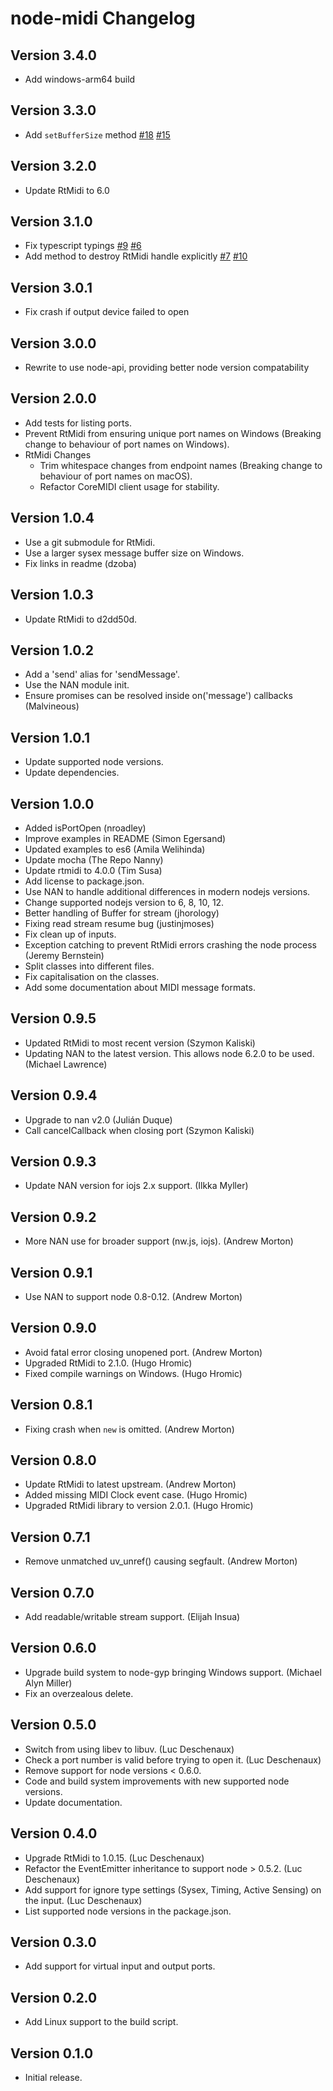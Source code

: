 # node-midi Changelog

## Version 3.4.0

- Add windows-arm64 build

## Version 3.3.0

- Add `setBufferSize` method [#18](https://github.com/Julusian/node-midi/pull/18) [#15](https://github.com/Julusian/node-midi/issues/15)

## Version 3.2.0

- Update RtMidi to 6.0

## Version 3.1.0

- Fix typescript typings [#9](https://github.com/Julusian/node-midi/pull/9) [#6](https://github.com/Julusian/node-midi/pull/6)
- Add method to destroy RtMidi handle explicitly [#7](https://github.com/Julusian/node-midi/issues/7) [#10](https://github.com/Julusian/node-midi/pull/10)

## Version 3.0.1

- Fix crash if output device failed to open

## Version 3.0.0

- Rewrite to use node-api, providing better node version compatability

## Version 2.0.0

- Add tests for listing ports.
- Prevent RtMidi from ensuring unique port names on Windows (Breaking change to behaviour of port names on Windows).
- RtMidi Changes
  - Trim whitespace changes from endpoint names (Breaking change to behaviour of port names on macOS).
  - Refactor CoreMIDI client usage for stability.

## Version 1.0.4

- Use a git submodule for RtMidi.
- Use a larger sysex message buffer size on Windows.
- Fix links in readme (dzoba)

## Version 1.0.3

- Update RtMidi to d2dd50d.

## Version 1.0.2

- Add a 'send' alias for 'sendMessage'.
- Use the NAN module init.
- Ensure promises can be resolved inside on('message') callbacks (Malvineous)

## Version 1.0.1

- Update supported node versions.
- Update dependencies.

## Version 1.0.0

- Added isPortOpen (nroadley)
- Improve examples in README (Simon Egersand)
- Updated examples to es6 (Amila Welihinda)
- Update mocha (The Repo Nanny)
- Update rtmidi to 4.0.0 (Tim Susa)
- Add license to package.json.
- Use NAN to handle additional differences in modern nodejs versions.
- Change supported nodejs version to 6, 8, 10, 12.
- Better handling of Buffer for stream (jhorology)
- Fixing read stream resume bug (justinjmoses)
- Fix clean up of inputs.
- Exception catching to prevent RtMidi errors crashing the node process (Jeremy Bernstein)
- Split classes into different files.
- Fix capitalisation on the classes.
- Add some documentation about MIDI message formats.

## Version 0.9.5

- Updated RtMidi to most recent version (Szymon Kaliski)
- Updating NAN to the latest version. This allows node 6.2.0 to be used. (Michael Lawrence)

## Version 0.9.4

- Upgrade to nan v2.0 (Julián Duque)
- Call cancelCallback when closing port (Szymon Kaliski)

## Version 0.9.3

- Update NAN version for iojs 2.x support. (Ilkka Myller)

## Version 0.9.2

- More NAN use for broader support (nw.js, iojs). (Andrew Morton)

## Version 0.9.1

- Use NAN to support node 0.8-0.12. (Andrew Morton)

## Version 0.9.0

- Avoid fatal error closing unopened port. (Andrew Morton)
- Upgraded RtMidi to 2.1.0. (Hugo Hromic)
- Fixed compile warnings on Windows. (Hugo Hromic)

## Version 0.8.1

- Fixing crash when `new` is omitted. (Andrew Morton)

## Version 0.8.0

- Update RtMidi to latest upstream. (Andrew Morton)
- Added missing MIDI Clock event case. (Hugo Hromic)
- Upgraded RtMidi library to version 2.0.1. (Hugo Hromic)

## Version 0.7.1

- Remove unmatched uv_unref() causing segfault. (Andrew Morton)

## Version 0.7.0

- Add readable/writable stream support. (Elijah Insua)

## Version 0.6.0

- Upgrade build system to node-gyp bringing Windows support. (Michael Alyn Miller)
- Fix an overzealous delete.

## Version 0.5.0

- Switch from using libev to libuv. (Luc Deschenaux)
- Check a port number is valid before trying to open it. (Luc Deschenaux)
- Remove support for node versions < 0.6.0.
- Code and build system improvements with new supported node versions.
- Update documentation.

## Version 0.4.0

- Upgrade RtMidi to 1.0.15. (Luc Deschenaux)
- Refactor the EventEmitter inheritance to support node > 0.5.2. (Luc Deschenaux)
- Add support for ignore type settings (Sysex, Timing, Active Sensing) on the input. (Luc Deschenaux)
- List supported node versions in the package.json.

## Version 0.3.0

- Add support for virtual input and output ports.

## Version 0.2.0

- Add Linux support to the build script.

## Version 0.1.0

- Initial release.
